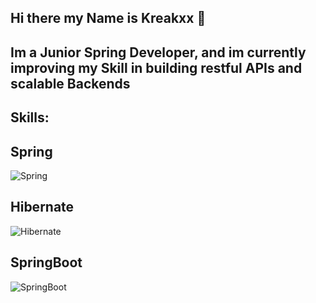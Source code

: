 ## Hi there my Name is Kreakxx 👋

## Im a Junior Spring Developer, and im currently improving my Skill in building restful APIs and scalable Backends 

## Skills:


## Spring
![Spring](https://upload.wikimedia.org/wikipedia/commons/4/44/Spring_Framework_Logo_2018.svg)

## Hibernate
![Hibernate]([https://upload.wikimedia.org/wikipedia/commons/thumb/4/41/Hibernate_logo.svg/250px-Hibernate_logo.svg.png](https://camo.githubusercontent.com/f0616c5edda54792705cadd9f622bb98c78dcb6af5abb1a3fb180831e1b0038a/68747470733a2f2f696d672e736869656c64732e696f2f62616467652f737072696e672d626c61636b3f7374796c653d666c61742d737175617265266c6f676f3d737072696e67))

## SpringBoot
![SpringBoot](https://upload.wikimedia.org/wikipedia/commons/thumb/7/79/Spring_Boot.svg/120px-Spring_Boot.svg.png)




